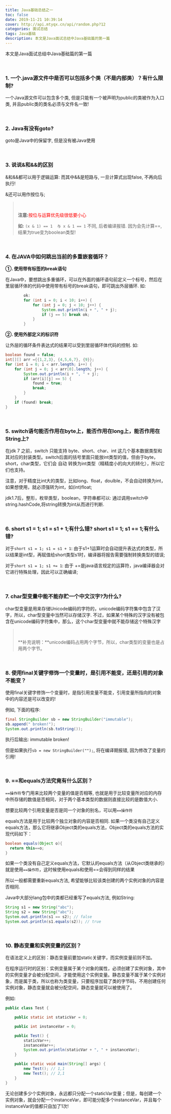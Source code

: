 ```yaml
---
title: Java基础总结之一
toc: false
date: 2019-11-21 10:39:14
cover: http://api.mtyqx.cn/api/random.php?12
categories: 面试总结
tags: Java基础
description: 本文是Java面试总结中Java基础篇的第一篇
---
```


本文是Java面试总结中Java基础篇的第一篇

<br/>

<!--more-->

### 1. 一个.java源文件中是否可以包括多个类（不是内部类）？有什么限制?

一个Java源文件可以包含多个类, 但是只能有一个被声明为public的类被作为入口类, 并且public类的类名必须与文件名一致!

<br/>

### 2. Java有没有goto?

goto是Java中的保留字, 但是没有被Java使用

<br/>

### 3. 说说&和&&的区别

&和&&都可以用于逻辑运算: 而其中&&是短路与, 一旦计算式出现false, 不再向后执行!

&还可以用作按位与;

>   <br/>
>
>   **注意:**<font color="#ff0000">按位与运算优先级很低要小心</font>
>
>   **如:** `(x & 1) == 1  与 x & 1 == 1` 不同, 后者编译报错. 因为会先计算==, 结果为true变为boolean类型!

<br/>

### 4. 在JAVA中如何跳出当前的多重嵌套循环？

**①. 使用带有标签的break语句**

在Java中，要想跳出多重循环，可以在外面的循环语句前定义一个标号，然后在里层循环体的代码中使用带有标号的break语句，即可跳出外层循环. 如:

```java
        ok:
        for (int i = 0; i < 10; i++) {
            for (int j = 0; j < 10; j++) {
                System.out.println(i + ", " + j);
                if (j == 5) break ok;
            }
        }
```

**②. 使用外部定义的标识符**

让外层的循环条件表达式的结果可以受到里层循环体代码的控制. 如:

```java
boolean found = false;
int[][] arr ={{1,2,3}, {4,5,6,7}, {9}};
for (int i = 0; i < arr.length; i++) {
    for (int j = 0; j < arr[0].length; j++) {
        System.out.println(i + ", " + j);
        if (arr[i][j] == 5) {
            found = true;
            break;
        }
    }
    if (found) break;
}
```

<br/>

### 5. switch语句能否作用在byte上，能否作用在long上，能否作用在String上?

在jdk 7 之前，switch 只能支持 byte、short、char、int  这几个基本数据类型和其对应的封装类型。switch后面的括号里面只能放int类型的值，但由于byte，short，char类型，它们会 自动 转换为int类型（精精度小的向大的转化），所以它们也支持。

注意，对于精度比int大的类型，比如long、float，doulble，不会自动转换为int，如果想使用，就必须强转为int，如(int)float;

<red>jdk1.7后，整形，枚举类型，boolean，字符串都可以: 通过调用switch中string.hashCode,将string转换为int从而进行判断.</font>

<br/>

### 6. short s1 = 1; s1 = s1 + 1;有什么错? short s1 = 1; s1 += 1;有什么错?

对于`short s1 = 1; s1 = s1 + 1`: 由于s1+1运算时会自动提升表达式的类型，所以结果是int型，再赋值给short类型s1时，编译器将报告需要强制转换类型的错误;

对于`short s1 = 1; s1 += 1`: 由于 +=是java语言规定的运算符，java编译器会对它进行特殊处理，因此可以正确编译;

<br/>

### 7. char型变量中能不能存贮一个中文汉字?为什么?

char型变量是用来存储Unicode编码的字符的，unicode编码字符集中包含了汉字，所以，char型变量中当然可以存储汉字. 不过，如果某个特殊的汉字没有被包含在unicode编码字符集中，那么，这个char型变量中就不能存储这个特殊汉字

>   <br/>
>
>   **补充说明：**unicode编码占用两个字节，所以，char类型的变量也是占用两个字节。

<br/>

### 8. 使用final关键字修饰一个变量时，是引用不能变，还是引用的对象不能变？

使用final关键字修饰一个变量时，是指引用变量不能变，引用变量所指向的对象中的内容还是可以改变的!

例如, 下面的程序: 

```java
final StringBuilder sb = new StringBuilder("immutable");
sb.append(" broken!");
System.out.println(sb.toString());
```

执行后输出: immutable broken!

但是如果执行`sb = new StringBuilder("");`, 将在编译期报错, 因为修改了变量的引用!

<br/>

### 9. ==和equals方法究竟有什么区别？

`==操作符`专门用来比较两个变量的值是否相等, 也就是用于比较变量所对应的内存中所存储的数值是否相同，对于两个基本类型的数据则直接比较的是数值大小. 

想要比较两个引用变量是否是同一个对象的别名，可以用`==操作符`

equals方法是用于比较两个独立对象的内容是否相同. 如果一个类没有自己定义equals方法，那么它将继承Object类的equals方法，Object类的equals方法的实现代码如下：

```java
boolean equals(Object o){
  return this==o;
}
```

如果一个类没有自己定义equals方法，它默认的equals方法（从Object类继承的）就是使用`==操作符`，这时候使用equals和使用==会得到同样的结果

所以一般都需要重新equals方法, 希望能够比较该类创建的两个实例对象的内容是否相同.

Java中大部分lang包中的类都已经重写了equals方法, 例如String:

```java
String s1 = new String("abc");
String s2 = new String("abc");
System.out.println(s1 == s2); // false
System.out.println(s1.equals(s2)); // true
```

<br/>

### 10. 静态变量和实例变量的区别？

在语法定义上的区别：静态变量前要加static关键字，而实例变量前则不加。

在程序运行时的区别：实例变量属于某个对象的属性，必须创建了实例对象，其中的实例变量才会被分配空间，才能使用这个实例变量。静态变量不属于某个实例对象，而是属于类，所以也称为类变量，只要程序加载了类的字节码，不用创建任何实例对象，静态变量就会被分配空间，静态变量就可以被使用了。

例如:

```java
public class Test {

    public static int staticVar = 0;

    public int instanceVar = 0;

    public Test() {
        staticVar++;
        instanceVar++;
        System.out.println(staticVar + ", " + instanceVar);
    }

    public static void main(String[] args) {
        new Test(); // 1,1
        new Test(); // 2,1
    }
}

```

无论创建多少个实例对象，永远都只分配一个staticVar变量；但是，每创建一个实例对象，就会分配一个instanceVar，即可能分配多个instanceVar，并且每个instanceVar的值都只自加了1次!



<br/>